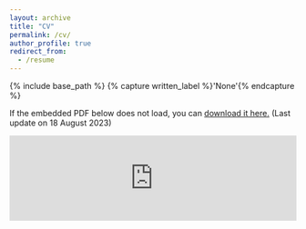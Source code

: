 ```yaml
---
layout: archive
title: "CV"
permalink: /cv/
author_profile: true
redirect_from:
  - /resume
---
```



{% include base_path %}
{% capture written_label %}'None'{% endcapture %}

If the embedded PDF below does not load, you can <a href="https://yuliuqian.github.io/files/CV_LiuqianYu_202207.pdf">download it here.</a> (Last update on 18 August 2023)
<br/>

<embed src="https://yuliuqian.github.io/files/CV_LiuqianYu_202308.pdf" type="application/pdf" width="100%" />
